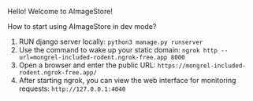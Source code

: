 Hello! Welcome to AImageStore!

How to start using AImageStore in dev mode?

1. RUN django server locally: `python3 manage.py runserver`
2. Use the command to wake up your static domain: `ngrok http --url=mongrel-included-rodent.ngrok-free.app 8000`
3. Open a browser and enter the public URL: `https://mongrel-included-rodent.ngrok-free.app/` 
4. After starting ngrok, you can view the web interface for monitoring requests: `http://127.0.0.1:4040`
